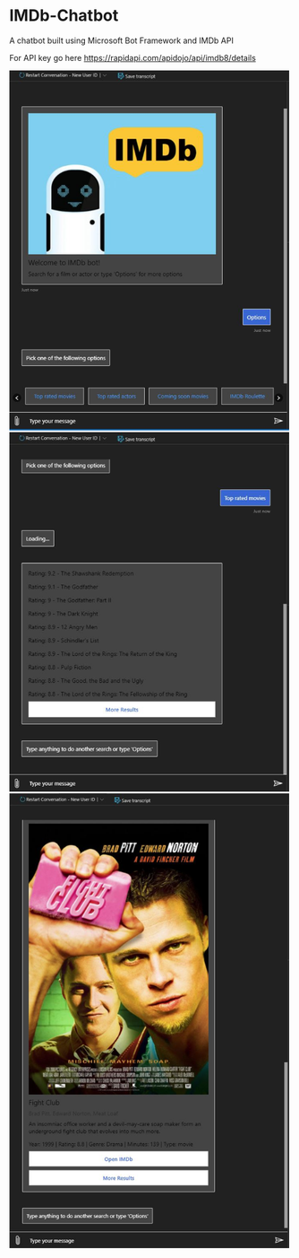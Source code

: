 # IMDb-Chatbot
A chatbot built using Microsoft Bot Framework and IMDb API

For API key go here https://rapidapi.com/apidojo/api/imdb8/details

<img src="Images/image1.JPG" width="500"> </br>
<img src="Images/image2.JPG" width="500"> </br>
<img src="Images/image3.JPG" width="500"> </br>
